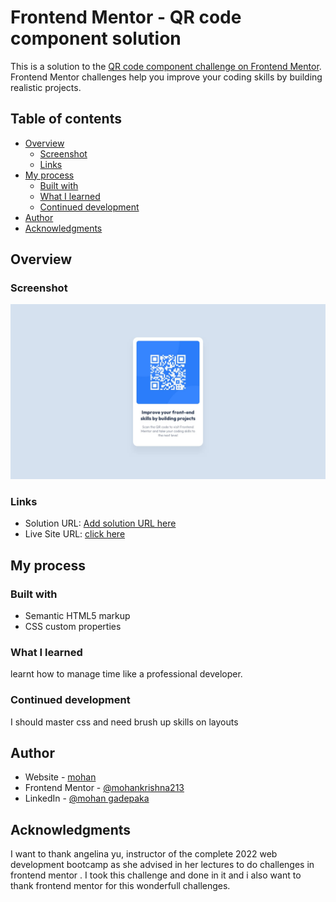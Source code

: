 # Frontend Mentor - QR code component solution

This is a solution to the [QR code component challenge on Frontend Mentor](https://www.frontendmentor.io/challenges/qr-code-component-iux_sIO_H). Frontend Mentor challenges help you improve your coding skills by building realistic projects.

## Table of contents

- [Overview](#overview)
  - [Screenshot](#screenshot)
  - [Links](#links)
- [My process](#my-process)
  - [Built with](#built-with)
  - [What I learned](#what-i-learned)
  - [Continued development](#continued-development)
- [Author](#author)
- [Acknowledgments](#acknowledgments)


## Overview

### Screenshot

![](design/desktop-design.jpg)



### Links

- Solution URL: [Add solution URL here](https://your-solution-url.com)
- Live Site URL: [click here](https://mohankrishna213.github.io/qr-code-challenge/)

## My process

### Built with

- Semantic HTML5 markup
- CSS custom properties

### What I learned

learnt how to manage time like a professional developer.

### Continued development

I should master css and need brush up skills on layouts


## Author

- Website - [mohan](https://mohankrishna213.github.io/cv/)
- Frontend Mentor - [@mohankrishna213](https://www.frontendmentor.io/profile/mohankrishna213)
- LinkedIn - [@mohan gadepaka](https://www.linkedin.com/in/mohan-gadepaka-0347b7242)



## Acknowledgments

I want to thank angelina yu, instructor of the complete 2022 web development bootcamp
as she advised in her lectures to do challenges in frontend mentor . I took this challenge and done in it and i also want to thank frontend mentor for this wonderfull challenges.
